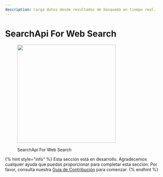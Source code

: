 ```yaml
---
description: Carga datos desde resultados de búsqueda en tiempo real.
---
```


# SearchApi For Web Search

<figure><img src="../../../.gitbook/assets/image (8) (1) (1) (1) (1) (1) (1).png" alt="" width="322"><figcaption><p>SearchApi For Web Search</p></figcaption></figure>

{% hint style="info" %}
Esta sección está en desarrollo. Agradecemos cualquier ayuda que puedas proporcionar para completar esta sección. Por favor, consulta nuestra [Guía de Contribución](../../../contributing/) para comenzar.
{% endhint %}
